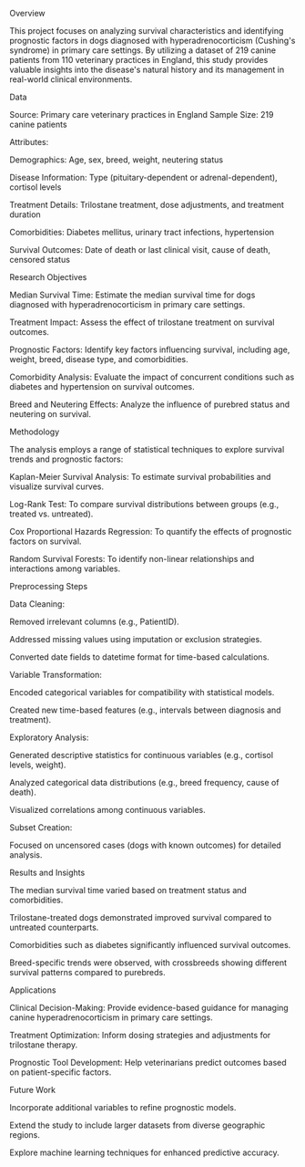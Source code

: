Overview

This project focuses on analyzing survival characteristics and identifying prognostic factors in dogs diagnosed with hyperadrenocorticism (Cushing's syndrome) in primary care settings. By utilizing a dataset of 219 canine patients from 110 veterinary practices in England, this study provides valuable insights into the disease's natural history and its management in real-world clinical environments.

Data

Source: Primary care veterinary practices in England
Sample Size: 219 canine patients

Attributes:

Demographics: Age, sex, breed, weight, neutering status

Disease Information: Type (pituitary-dependent or adrenal-dependent), cortisol levels

Treatment Details: Trilostane treatment, dose adjustments, and treatment duration

Comorbidities: Diabetes mellitus, urinary tract infections, hypertension

Survival Outcomes: Date of death or last clinical visit, cause of death, censored status

Research Objectives

Median Survival Time: Estimate the median survival time for dogs diagnosed with hyperadrenocorticism in primary care settings.

Treatment Impact: Assess the effect of trilostane treatment on survival outcomes.

Prognostic Factors: Identify key factors influencing survival, including age, weight, breed, disease type, and comorbidities.

Comorbidity Analysis: Evaluate the impact of concurrent conditions such as diabetes and hypertension on survival outcomes.

Breed and Neutering Effects: Analyze the influence of purebred status and neutering on survival.

Methodology

The analysis employs a range of statistical techniques to explore survival trends and prognostic factors:

Kaplan-Meier Survival Analysis: To estimate survival probabilities and visualize survival curves.

Log-Rank Test: To compare survival distributions between groups (e.g., treated vs. untreated).

Cox Proportional Hazards Regression: To quantify the effects of prognostic factors on survival.

Random Survival Forests: To identify non-linear relationships and interactions among variables.

Preprocessing Steps

Data Cleaning:

Removed irrelevant columns (e.g., PatientID).

Addressed missing values using imputation or exclusion strategies.

Converted date fields to datetime format for time-based calculations.

Variable Transformation:

Encoded categorical variables for compatibility with statistical models.

Created new time-based features (e.g., intervals between diagnosis and treatment).

Exploratory Analysis:

Generated descriptive statistics for continuous variables (e.g., cortisol levels, weight).

Analyzed categorical data distributions (e.g., breed frequency, cause of death).

Visualized correlations among continuous variables.

Subset Creation:

Focused on uncensored cases (dogs with known outcomes) for detailed analysis.

Results and Insights

The median survival time varied based on treatment status and comorbidities.

Trilostane-treated dogs demonstrated improved survival compared to untreated counterparts.

Comorbidities such as diabetes significantly influenced survival outcomes.

Breed-specific trends were observed, with crossbreeds showing different survival patterns compared to purebreds.

Applications

Clinical Decision-Making: Provide evidence-based guidance for managing canine hyperadrenocorticism in primary care settings.

Treatment Optimization: Inform dosing strategies and adjustments for trilostane therapy.

Prognostic Tool Development: Help veterinarians predict outcomes based on patient-specific factors.

Future Work

Incorporate additional variables to refine prognostic models.

Extend the study to include larger datasets from diverse geographic regions.

Explore machine learning techniques for enhanced predictive accuracy.
